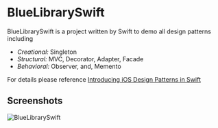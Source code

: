 BlueLibrarySwift
==========
BlueLibrarySwift is a project written by Swift to demo all design patterns including

- *Creational:* Singleton
- *Structural:* MVC, Decorator, Adapter, Facade
- *Behavioral:* Observer, and, Memento

For details please reference [Introducing iOS Design Patterns in Swift](https://www.raywenderlich.com/86477/introducing-ios-design-patterns-in-swift-part-1)

## Screenshots
![BlueLibrarySwift](https://github.com/soapyigu/30SwiftProjects/blob/master/Project%2009%20-%20BlueLibrarySwift/BlueLibrarySwift.gif)
